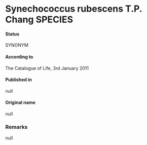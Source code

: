 Synechococcus rubescens T.P. Chang SPECIES
=======

#### Status
SYNONYM

#### According to
The Catalogue of Life, 3rd January 2011

#### Published in
null

#### Original name
null

### Remarks
null